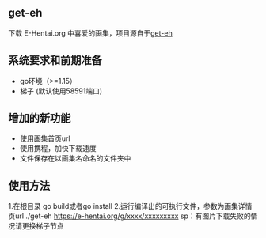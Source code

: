 ## get-eh
下载 E-Hentai.org 中喜爱的画集，项目源自于[get-eh](https://github.com/shinraminagi/get-eh.git)
## 系统要求和前期准备
- go环境（>=1.15）
- 梯子 (默认使用58591端口)
## 增加的新功能
- 使用画集首页url
- 使用携程，加快下载速度
- 文件保存在以画集名命名的文件夹中
## 使用方法
1.在根目录 go build或者go install
2.运行编译出的可执行文件，参数为画集详情页url
  ./get-eh https://e-hentai.org/g/xxxx/xxxxxxxxx
sp：有图片下载失败的情况请更换梯子节点
